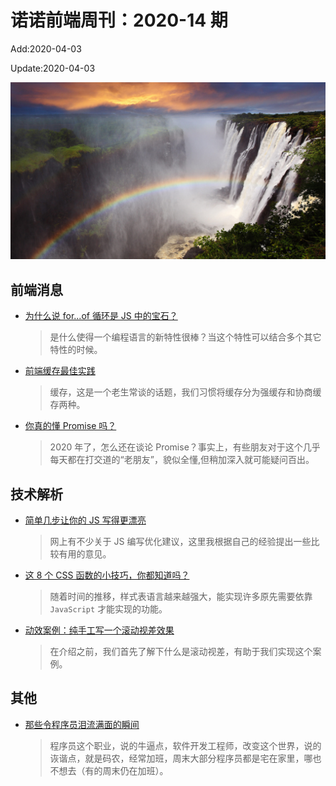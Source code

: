 <!--
 * @Description: 2020-14
 * @Author: zoeblow
 * @Email: wangfuyuan@nnuo.com
 * @Date: 2020-04-03 11:11:35
 * @LastEditors: zoeblow
 * @LastEditTime: 2020-04-03 13:12:28
 * @FilePath: \nuofe-weekly\2020\weekly-14.md
 -->

# 诺诺前端周刊：2020-14 期

Add:2020-04-03

Update:2020-04-03

![202014](../images/2020/202014.jpg)

## 前端消息

- [为什么说 for...of 循环是 JS 中的宝石？](https://mp.weixin.qq.com/s/uLKWKwhDfX9_VCKDlAKMrQ)

  > 是什么使得一个编程语言的新特性很棒？当这个特性可以结合多个其它特性的时候。

- [前端缓存最佳实践](https://juejin.im/post/5c136bd16fb9a049d37efc47)

  > 缓存，这是一个老生常谈的话题，我们习惯将缓存分为强缓存和协商缓存两种。

- [你真的懂 Promise 吗？](https://mp.weixin.qq.com/s/qIq3KJR2oPszUqXOJ0-4tw)

  > 2020 年了，怎么还在谈论 Promise？事实上，有些朋友对于这个几乎每天都在打交道的“老朋友”，貌似全懂,但稍加深入就可能疑问百出。

## 技术解析

- [简单几步让你的 JS 写得更漂亮](https://mp.weixin.qq.com/s/CKaSQw0nLCXohrjstFoOBQ)

  > 网上有不少关于 JS 编写优化建议，这里我根据自己的经验提出一些比较有用的意见。

- [这 8 个 CSS 函数的小技巧，你都知道吗？](https://www.w3cplus.com/css/8-clever-tricks-with-css-functions.html)

  > 随着时间的推移，样式表语言越来越强大，能实现许多原先需要依靠 `JavaScript` 才能实现的功能。

- [动效案例：纯手工写一个滚动视差效果](https://mp.weixin.qq.com/s/gL6DUh0F9MqLQqD3bySYsA)

  > 在介绍之前，我们首先了解下什么是滚动视差，有助于我们实现这个案例。

<!--
## 业界新闻

- [ESLint v7.0.0 将会有哪些新功能？](https://mp.weixin.qq.com/s/YsR9NGIUyBANFUxceJdfqw)

  > 最近，ESLint 开始发布 v7.0.0 的 alpha 版本

-->

## 其他

- [那些令程序员泪流满面的瞬间](https://mp.weixin.qq.com/s/OTiT9m4GeTT10Y0RmbE02g)

  > 程序员这个职业，说的牛逼点，软件开发工程师，改变这个世界，说的诙谐点，就是码农，经常加班，周末大部分程序员都是宅在家里，哪也不想去（有的周末仍在加班）。
